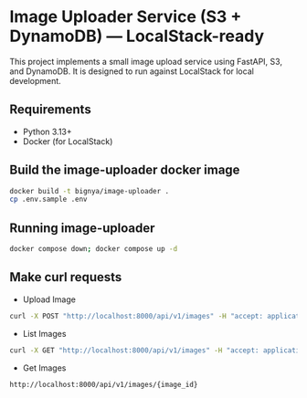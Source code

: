 # Image Uploader Service (S3 + DynamoDB) — LocalStack-ready

This project implements a small image upload service using FastAPI, S3, and DynamoDB. It is designed to run against LocalStack for local development.

## Requirements
- Python 3.13+
- Docker (for LocalStack)

## Build the image-uploader docker image
```bash
docker build -t bignya/image-uploader .
cp .env.sample .env
```

## Running image-uploader
```bash
docker compose down; docker compose up -d
```

## Make curl requests

- Upload Image

```bash
curl -X POST "http://localhost:8000/api/v1/images" -H "accept: application/json" -F "file=@./gif.gif;type=image/gif" -F "user_id=user123" -F "title=My Holiday Photo" -F "description=Taken at the beach" -F "tags=beach,holiday,sunset"
```

- List Images

```bash
curl -X GET "http://localhost:8000/api/v1/images" -H "accept: application/json"
```

- Get Images

```bash
http://localhost:8000/api/v1/images/{image_id}
```